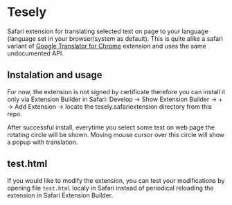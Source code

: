 # Tesely
Safari extension for translating selected text on page to your language (language set in your browser/system as default).
This is quite alike a safari variant of [Google Translator for Chrome](https://chrome.google.com/webstore/detail/google-translate/aapbdbdomjkkjkaonfhkkikfgjllcleb) extension and uses the same undocumented API.


## Instalation and usage
For now, the extension is not signed by certificate therefore you can install it only via Extension Builder in Safari: Develop -> Show Extension Builder -> + -> Add Extension -> locate the tesely.safariextension directory from this repo.

After successful install, everytime you select some text on web page the rotating circle will be shown. Moving mouse cursor over this circle will show a popup with translation.

## test.html
If you would like to modify the extension, you can test your modifications by opening file `test.html` localy in Safari instead of periodical reloading the extension in Safari Extension Builder.


